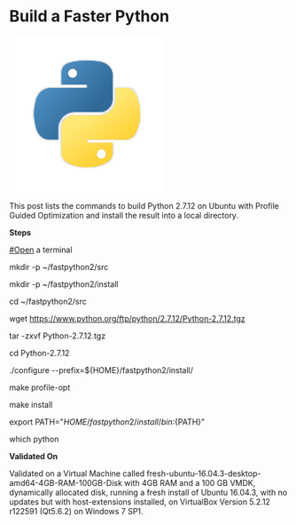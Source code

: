 # Build a Faster Python

![python_logo](python_logo.png)

This post lists the commands to build Python 2.7.12 on Ubuntu with Profile Guided Optimization and install the result into a local directory.

**Steps**

[#Open](https://www.centennialsoftwaresolutions.com/blog/hashtags/Open) a terminal

mkdir -p ~/fastpython2/src



mkdir -p ~/fastpython2/install



cd ~/fastpython2/src



wget https://www.python.org/ftp/python/2.7.12/Python-2.7.12.tgz 



tar -zxvf Python-2.7.12.tgz 



cd Python-2.7.12



./configure --prefix=${HOME}/fastpython2/install/



make profile-opt                                                               



make install 



export PATH="${HOME}/fastpython2/install/bin:${PATH}"



which python

**Validated On**

Validated on a Virtual Machine called fresh-ubuntu-16.04.3-desktop-amd64-4GB-RAM-100GB-Disk with 4GB RAM and a 100 GB VMDK, dynamically allocated disk, running a fresh install of Ubuntu 16.04.3, with no updates but with host-extensions installed, on VirtualBox Version 5.2.12 r122591 (Qt5.6.2) on Windows 7 SP1.